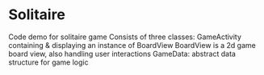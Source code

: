 # Solitaire
Code demo for solitaire game
Consists of three classes:
    GameActivity containing & displaying an instance of BoardView
    BoardView is a 2d game board view, also handling user interactions
    GameData: abstract data structure for game logic
